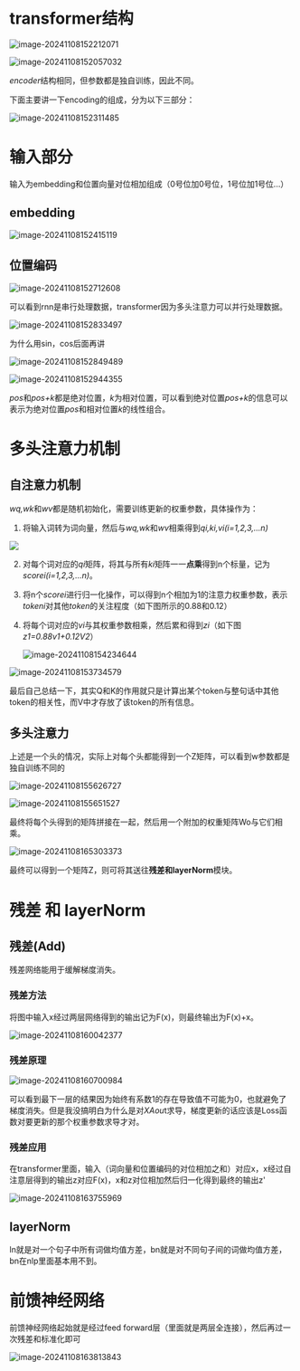# transformer结构

![image-20241108152212071](./image/image-20241108152212071.png)

![image-20241108152057032](./image/image-20241108152057032.png)

*encoder*结构相同，但参数都是独自训练，因此不同。



下面主要讲一下encoding的组成，分为以下三部分：



![image-20241108152311485](./image/image-20241108152311485.png)

# 输入部分

输入为embedding和位置向量对位相加组成（0号位加0号位，1号位加1号位...）

## embedding

![image-20241108152415119](./image/image-20241108152415119.png)

## 位置编码

![image-20241108152712608](./image/image-20241108152712608.png)

可以看到rnn是串行处理数据，transformer因为多头注意力可以并行处理数据。

![image-20241108152833497](./image/image-20241108152833497.png)

为什么用sin，cos后面再讲

![image-20241108152849489](./image/image-20241108152849489.png)

![image-20241108152944355](./image/image-20241108152944355.png)

*pos*和*pos+k*都是绝对位置，*k*为相对位置，可以看到绝对位置*pos+k*的信息可以表示为绝对位置*pos*和相对位置*k*的线性组合。

# 多头注意力机制

## 自注意力机制

*wq,wk*和*wv*都是随机初始化，需要训练更新的权重参数，具体操作为：

1. 将输入词转为词向量，然后与*wq,wk*和*wv*相乘得到*qi,ki,vi(i=1,2,3,...n)*

![ ](./image/image-20241108153929594.png)

2. 对每个词对应的*qi*矩阵，将其与所有*ki*矩阵一一**点乘**得到n个标量，记为*scorei(i=1,2,3,...n)*。

3. 将n个*scorei*进行归一化操作，可以得到n个相加为1的注意力权重参数，表示*tokeni*对其他*token*的关注程度（如下图所示的0.88和0.12）

4. 将每个词对应的*vi*与其权重参数相乘，然后累和得到*zi*（如下图*z1=0.88v1+0.12V2*）

   ![image-20241108154234644](./image/image-20241108154234644.png)

![image-20241108153734579](./image/image-20241108153734579.png)

最后自己总结一下，其实Q和K的作用就只是计算出某个token与整句话中其他token的相关性，而V中才存放了该token的所有信息。

## 多头注意力

上述是一个头的情况，实际上对每个头都能得到一个Z矩阵，可以看到w参数都是独自训练不同的

![image-20241108155626727](./image/image-20241108155626727.png)

![image-20241108155651527](./image/image-20241108155651527.png)

最终将每个头得到的矩阵拼接在一起，然后用一个附加的权重矩阵Wo与它们相乘。

![image-20241108165303373](./image/image-20241108165303373.png)

最终可以得到一个矩阵Z，则可将其送往**残差和layerNorm**模块。

# 残差 和 layerNorm

## 残差(Add)

残差网络能用于缓解梯度消失。

### 残差方法

将图中输入x经过两层网络得到的输出记为F(x)，则最终输出为F(x)+x。

![image-20241108160042377](./image/image-20241108160042377.png)

### 残差原理



![image-20241108160700984](./image/image-20241108160700984.png)

可以看到最下一层的结果因为始终有系数1的存在导致值不可能为0，也就避免了梯度消失。但是我没搞明白为什么是对*XAou*t求导，梯度更新的话应该是Loss函数对要更新的那个权重参数求导才对。

### 残差应用

在transformer里面，输入（词向量和位置编码的对位相加之和）对应x，x经过自注意层得到的输出z对应F(x)，x和z对位相加然后归一化得到最终的输出z'

![image-20241108163755969](./image/image-20241108163755969.png)

## layerNorm

ln就是对一个句子中所有词做均值方差，bn就是对不同句子间的词做均值方差，bn在nlp里面基本用不到。

# 前馈神经网络

前馈神经网络起始就是经过feed forward层（里面就是两层全连接），然后再过一次残差和标准化即可

![image-20241108163813843](./image/image-20241108163813843.png)